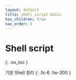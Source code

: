 ```yaml
---
layout: default
title: shell script basic
has_children: true
nav_order: 5
---
```


# Shell script
{: .no_toc }

기본 Shell 정리
{: .fs-6 .fw-300 }
